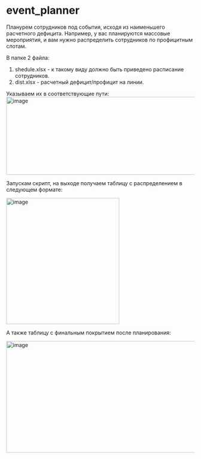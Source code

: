 # event_planner

Планурем сотрудников под события, исходя из наименьшего расчетного дефицита. Например, у вас планируются массовые мероприятия, и вам нужно распределить сотрудников по профицитным слотам. 

В папке 2 файла: 
1. shedule.xlsx - к такому виду должно быть приведено расписание сотрудников.
2. dist.xlsx - расчетный дефицит/профицит на линии.

Указываем их в соответствующие пути:
<img width="1811" height="208" alt="image" src="https://github.com/user-attachments/assets/cf1a0583-364a-48a3-82ef-b912c7ad99d4" />

Запускам скрипт, на выходе получаем таблицу c распределением в следующем формате:

<img width="302" height="337" alt="image" src="https://github.com/user-attachments/assets/18138fe0-01f8-4f91-a429-e1cd9db7b3a1" />

А также таблицу с финальным покрытием после планирования:

<img width="1114" height="298" alt="image" src="https://github.com/user-attachments/assets/45f497b3-14b8-4928-9ab3-fcc13ce5d89b" />



